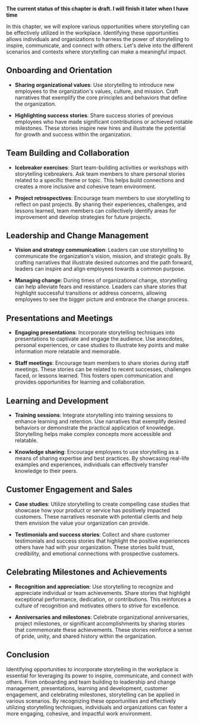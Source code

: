 **The current status of this chapter is draft. I will finish it later when I have time**

In this chapter, we will explore various opportunities where storytelling can be effectively utilized in the workplace. Identifying these opportunities allows individuals and organizations to harness the power of storytelling to inspire, communicate, and connect with others. Let's delve into the different scenarios and contexts where storytelling can make a meaningful impact.

Onboarding and Orientation
--------------------------

* **Sharing organizational values**: Use storytelling to introduce new employees to the organization's values, culture, and mission. Craft narratives that exemplify the core principles and behaviors that define the organization.

* **Highlighting success stories**: Share success stories of previous employees who have made significant contributions or achieved notable milestones. These stories inspire new hires and illustrate the potential for growth and success within the organization.

Team Building and Collaboration
-------------------------------

* **Icebreaker exercises**: Start team-building activities or workshops with storytelling icebreakers. Ask team members to share personal stories related to a specific theme or topic. This helps build connections and creates a more inclusive and cohesive team environment.

* **Project retrospectives**: Encourage team members to use storytelling to reflect on past projects. By sharing their experiences, challenges, and lessons learned, team members can collectively identify areas for improvement and develop strategies for future projects.

Leadership and Change Management
--------------------------------

* **Vision and strategy communication**: Leaders can use storytelling to communicate the organization's vision, mission, and strategic goals. By crafting narratives that illustrate desired outcomes and the path forward, leaders can inspire and align employees towards a common purpose.

* **Managing change**: During times of organizational change, storytelling can help alleviate fears and resistance. Leaders can share stories that highlight successful transitions or address concerns, allowing employees to see the bigger picture and embrace the change process.

Presentations and Meetings
--------------------------

* **Engaging presentations**: Incorporate storytelling techniques into presentations to captivate and engage the audience. Use anecdotes, personal experiences, or case studies to illustrate key points and make information more relatable and memorable.

* **Staff meetings**: Encourage team members to share stories during staff meetings. These stories can be related to recent successes, challenges faced, or lessons learned. This fosters open communication and provides opportunities for learning and collaboration.

Learning and Development
------------------------

* **Training sessions**: Integrate storytelling into training sessions to enhance learning and retention. Use narratives that exemplify desired behaviors or demonstrate the practical application of knowledge. Storytelling helps make complex concepts more accessible and relatable.

* **Knowledge sharing**: Encourage employees to use storytelling as a means of sharing expertise and best practices. By showcasing real-life examples and experiences, individuals can effectively transfer knowledge to their peers.

Customer Engagement and Sales
-----------------------------

* **Case studies**: Utilize storytelling to create compelling case studies that showcase how your product or service has positively impacted customers. These narratives resonate with potential clients and help them envision the value your organization can provide.

* **Testimonials and success stories**: Collect and share customer testimonials and success stories that highlight the positive experiences others have had with your organization. These stories build trust, credibility, and emotional connections with prospective customers.

Celebrating Milestones and Achievements
---------------------------------------

* **Recognition and appreciation**: Use storytelling to recognize and appreciate individual or team achievements. Share stories that highlight exceptional performance, dedication, or contributions. This reinforces a culture of recognition and motivates others to strive for excellence.

* **Anniversaries and milestones**: Celebrate organizational anniversaries, project milestones, or significant accomplishments by sharing stories that commemorate these achievements. These stories reinforce a sense of pride, unity, and shared history within the organization.

Conclusion
----------

Identifying opportunities to incorporate storytelling in the workplace is essential for leveraging its power to inspire, communicate, and connect with others. From onboarding and team building to leadership and change management, presentations, learning and development, customer engagement, and celebrating milestones, storytelling can be applied in various scenarios. By recognizing these opportunities and effectively utilizing storytelling techniques, individuals and organizations can foster a more engaging, cohesive, and impactful work environment.
